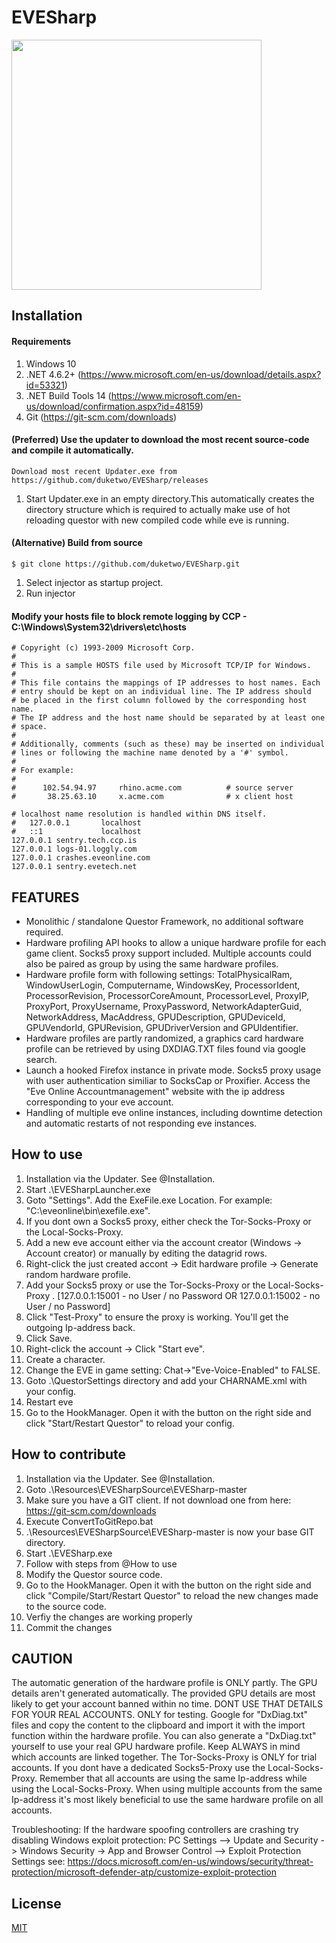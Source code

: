 EVESharp
===============
<img src="https://c4s.de/EVESharp/Images/1.png" width="400"></img>
## Installation

#### Requirements

1. Windows 10
2. .NET 4.6.2+ (https://www.microsoft.com/en-us/download/details.aspx?id=53321)
3. .NET Build Tools 14 (https://www.microsoft.com/en-us/download/confirmation.aspx?id=48159)
4. Git (https://git-scm.com/downloads)

#### (Preferred) Use the updater to download the most recent source-code and compile it automatically.
```
Download most recent Updater.exe from https://github.com/duketwo/EVESharp/releases
```
1. Start Updater.exe in an empty directory.This automatically creates the directory structure which is required to actually make use of hot reloading questor with new compiled code while eve is running.

####  (Alternative) Build from source
```
$ git clone https://github.com/duketwo/EVESharp.git
```
1. Select injector as startup project.
2. Run injector

#### Modify your hosts file to block remote logging by CCP - C:\Windows\System32\drivers\etc\hosts

```
# Copyright (c) 1993-2009 Microsoft Corp.
#
# This is a sample HOSTS file used by Microsoft TCP/IP for Windows.
#
# This file contains the mappings of IP addresses to host names. Each
# entry should be kept on an individual line. The IP address should
# be placed in the first column followed by the corresponding host name.
# The IP address and the host name should be separated by at least one
# space.
#
# Additionally, comments (such as these) may be inserted on individual
# lines or following the machine name denoted by a '#' symbol.
#
# For example:
#
#      102.54.94.97     rhino.acme.com          # source server
#       38.25.63.10     x.acme.com              # x client host

# localhost name resolution is handled within DNS itself.
#	127.0.0.1       localhost
#	::1             localhost
127.0.0.1 sentry.tech.ccp.is
127.0.0.1 logs-01.loggly.com
127.0.0.1 crashes.eveonline.com
127.0.0.1 sentry.evetech.net
```

## FEATURES

- Monolithic / standalone Questor Framework, no additional software required.
- Hardware profiling API hooks to allow a unique hardware profile for each game client. Socks5 proxy support included. Multiple accounts could also be paired as group by using the same hardware profiles.
- Hardware profile form with following settings: TotalPhysicalRam, WindowUserLogin, Computername, WindowsKey, ProcessorIdent, ProcessorRevision, ProcessorCoreAmount, ProcessorLevel, ProxyIP, ProxyPort, ProxyUsername, ProxyPassword, NetworkAdapterGuid, NetworkAddress, MacAddress, GPUDescription, GPUDeviceId, GPUVendorId, GPURevision, GPUDriverVersion and GPUIdentifier.
- Hardware profiles are partly randomized, a graphics card hardware profile can be retrieved by using DXDIAG.TXT files found via google search.
- Launch a hooked Firefox instance in private mode. Socks5 proxy usage with user authentication similiar to SocksCap or Proxifier. Access the "Eve Online Accountmanagement" website with the ip address corresponding to your eve account.
- Handling of multiple eve online instances, including downtime detection and automatic restarts of not responding eve instances.

## How to use

1. Installation via the Updater. See @Installation.
2. Start .\EVESharpLauncher.exe
3. Goto "Settings". Add the ExeFile.exe Location. For example: "C:\eveonline\bin\exefile.exe".
4. If you dont own a Socks5 proxy, either check the Tor-Socks-Proxy or the Local-Socks-Proxy.
5. Add a new eve account either via the account creator (Windows -> Account creator) or manually by editing the datagrid rows.
6. Right-click the just created accont -> Edit hardware profile -> Generate random hardware profile.
7. Add your Socks5 proxy or use the Tor-Socks-Proxy or the Local-Socks-Proxy . [127.0.0.1:15001 - no User / no Password OR 127.0.0.1:15002 - no User / no Password]
8. Click "Test-Proxy" to ensure the proxy is working. You'll get the outgoing Ip-address back.
9. Click Save.
10. Right-click the account -> Click "Start eve".
11. Create a character.
11. Change the EVE in game setting: Chat->"Eve-Voice-Enabled" to FALSE.
13. Goto .\QuestorSettings directory and add your CHARNAME.xml with your config.
14. Restart eve
15. Go to the HookManager. Open it with the button on the right side and click "Start/Restart Questor" to reload your config.

## How to contribute

1. Installation via the Updater. See @Installation.
2. Goto .\Resources\EVESharpSource\EVESharp-master
3. Make sure you have a GIT client. If not download one from here: https://git-scm.com/downloads
4. Execute ConvertToGitRepo.bat
5. .\Resources\EVESharpSource\EVESharp-master is now your base GIT directory.
6. Start .\EVESharp.exe
7. Follow with steps from @How to use
18. Modify the Questor source code.
19. Go to the HookManager. Open it with the button on the right side and click "Compile/Start/Restart Questor" to reload the new changes made to the source code.
20. Verfiy the changes are working properly
21. Commit the changes

## CAUTION

The automatic generation of the hardware profile is ONLY partly. The GPU details aren't generated automatically.
The provided GPU details are most likely to get your account banned within no time. DONT USE THAT DETAILS FOR YOUR REAL ACCOUNTS. ONLY for testing.
Google for "DxDiag.txt" files and copy the content to the clipboard and import it with the import function within the hardware profile.
You can also generate a "DxDiag.txt" yourself to use your real GPU hardware profile.
Keep ALWAYS in mind which accounts are linked together.
The Tor-Socks-Proxy is ONLY for trial accounts.
If you dont have a dedicated Socks5-Proxy use the Local-Socks-Proxy. Remember that all accounts are using the same Ip-address while using the Local-Socks-Proxy. When using multiple accounts from the same Ip-address it's most likely beneficial to use the same hardware profile on all accounts.

Troubleshooting:
If the hardware spoofing controllers are crashing try disabling Windows exploit protection:
PC Settings --> Update and Security -> Windows Security -> App and Browser Control --> Exploit Protection Settings
see: https://docs.microsoft.com/en-us/windows/security/threat-protection/microsoft-defender-atp/customize-exploit-protection

## License

[MIT](LICENSE)
